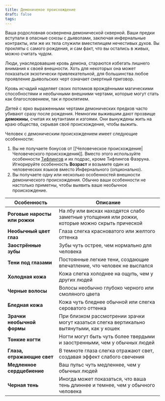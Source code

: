 ```yaml
---
title: Демоничекое происхождение
draft: false
tags:
---
```

Ваша родословная осквернена демонической скверной. Ваши предки вступали в опасные союзы с дьяволами, заключая инфернальные контракты, или же их тела служили вместилищем нечестивых духов. Вы прокляты с самого рождения, и сам факт, что вы остались в живых, можно считать чудом.

Люди, унаследовавшие кровь демона, стараются избегать лишнего внимания к своей внешности. Хоть для некоторых она может показаться экзотически привлекательной, для большинства любое проявление дьявольских черт означает смертный приговор. 

Кровь исчадий наделяет своих потомков врождёнными магическими способностями и необычными внешними чертами, которые могут стать как благословением, так и проклятием. 

Детей с ярко выраженными чертами демонических предков часто убивают сразу после рождения. Немногим выжившим дают прозвище **демокины**, считая их мутантами и изгоями. Они вынуждены жить на краю общества, скрывая своё происхождение, чтобы выжить.

Человек с демоническим происхождением имеет следующие особенности:
1. Вы не получаете бонусов от [[Человеческое происхождение|Человеческого происхождения]]. Вместо этого используйте особенности [Тифлингов](https://dnd.su/race/86-tiefling/) и их подрас, кроме Тифлингов Фаэруна. Игнорируйте особенность **Возраст** и возьмите один из человеческих языков вместо Инфернального (опционально).
2. Вы получаете одну или несколько особенностей внешности демонического  происхождения. Обычно ваши особенности не настолько приметны, чтобы выявить ваше необычное происхождение.

| Особенность                   | Описание                                                                                       |
| ----------------------------- | ---------------------------------------------------------------------------------------------- |
| **Роговые наросты или рожки** | На лбу или висках находятся слабо заметные утолщения или рожки, которые можно скрыть прической |
| **Необычный цвет глаз**       | Глаза слегка красноватого или желтого оттенка                                                  |
| **Заострённые зубы**          | Зубы чуть острее, чем нормально для человека                                                   |
| **Тени под глазами**          | Постоянные легкие тени, создающие впечатление, что человек не выспался                         |
| **Холодная кожа**             | Кожа слегка холоднее на ощупь, чем у других людей                                              |
| **Черные волосы**             | Волосы необычно глубоко черного или смоляного цвета                                            |
| **Бледная кожа**              | Кожа чуть бледнее обычной или слегка сероватого оттенка                                        |
| **Зрачки необычной формы**    | При близком рассмотрении зрачки могут казаться слегка вертикально вытянутыми, как у кошек      |
| **Тонкие когти**              | Ногти могут быть чуть более твердыми и заостренными, чем у обычных людей                       |
| **Глаза, отражающие свет**    | В темноте глаза слегка отражают свет, создавая эффект слабого свечения                         |
| **Медленное сердцебиение**    | Ваш пульс чуть медленнее, чем у обычных людей                                                  |
| **Черная тень**               | Иногда может показаться, что ваша тень длиннее и темнее, чем у обычного человека               |








